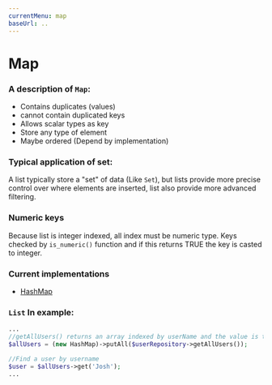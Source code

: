 ```yaml
---
currentMenu: map
baseUrl: ..
---
```


# Map

### A description of `Map`:

 - Contains duplicates (values)
 - cannot contain duplicated keys
 - Allows scalar types as key
 - Store any type of element
 - Maybe ordered (Depend by implementation)

### Typical application of set:

A list typically store a "set" of data (Like `Set`), but lists provide more precise control over
where elements are inserted, list also provide more advanced filtering.

### Numeric keys

Because list is integer indexed, all index must be numeric type. Keys checked by `is_numeric()` function and if
this returns TRUE the key is casted to integer.

### Current implementations

 - [HashMap](https://docs.buildr-framework.io/collection_api/class-BuildR.Collection.Map.HashMap.html)

### `List` In example:

```php
...
//getAllUsers() returns an array indexed by userName and the value is the users data
$allUsers = (new HashMap)->putAll($userRepository->getAllUsers());

//Find a user by username
$user = $allUsers->get('Josh');
...
```

